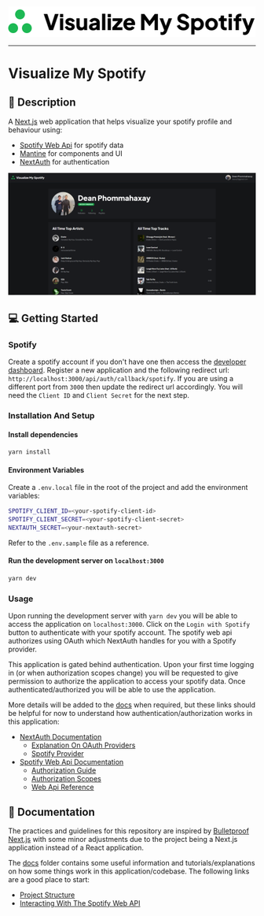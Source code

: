 <picture>
  <source media="(prefers-color-scheme: dark)" srcset="/public/assets/logo-dark-4x.png">
  <img alt="Visualize My Spotify Logo" src="/public/assets/logo-light-4x.png">
</picture>

---

# Visualize My Spotify

## 🚀 Description

A [Next.js](https://nextjs.org/) web application that helps visualize your spotify profile and behaviour using:
- [Spotify Web Api](https://developer.spotify.com/documentation/web-api/) for spotify data
- [Mantine](https://mantine.dev/) for components and UI
- [NextAuth](https://next-auth.js.org/) for authentication

![Demo](docs/screenshots/demo.png)

## 💻 Getting Started

### Spotify

Create a spotify account if you don't have one then access the [developer dashboard](https://developer.spotify.com/dashboard/login). Register a new application and the following redirect url: `http://localhost:3000/api/auth/callback/spotify`. If you are using a different port from `3000` then update the redirect url accordingly. You will need the `Client ID` and `Client Secret` for the next step.

### Installation And Setup

#### Install dependencies

```bash
yarn install
```
#### Environment Variables

Create a `.env.local` file in the root of the project and add the environment variables:

```bash
SPOTIFY_CLIENT_ID=<your-spotify-client-id>
SPOTIFY_CLIENT_SECRET=<your-spotify-client-secret>
NEXTAUTH_SECRET=<your-nextauth-secret>
```
Refer to the `.env.sample` file as a reference.

#### Run the development server on `localhost:3000`

```bash
yarn dev
```

### Usage

Upon running the development server with `yarn dev` you will be able to access the application on `localhost:3000`. Click on the `Login with Spotify` button to authenticate with your spotify account. The spotify web api authorizes using OAuth which NextAuth handles for you with a Spotify provider.

This application is gated behind authentication. Upon your first time logging in (or when authorization scopes change) you will be requested to give permission to authorize the application to access your spotify data. Once authenticated/authorized you will be able to use the application.

More details will be added to the [docs](docs) when required, but these links should be helpful for now to understand how authentication/authorization works in this application: 
- [NextAuth Documentation](https://next-auth.js.org/)
  - [Explanation On OAuth Providers](https://next-auth.js.org/configuration/providers/oauth)
  - [Spotify Provider](https://next-auth.js.org/providers/spotify)
- [Spotify Web Api Documentation](https://developer.spotify.com/documentation/web-api/)
  - [Authorization Guide](https://developer.spotify.com/documentation/general/guides/authorization/)
  - [Authorization Scopes](https://developer.spotify.com/documentation/general/guides/scopes/)
  - [Web Api Reference](https://developer.spotify.com/documentation/web-api/reference/)

## 📕 Documentation

The practices and guidelines for this repository are inspired by [Bulletproof Next.js](https://github.com/alan2207/bulletproof-react) with some minor adjustments due to the project being a Next.js application instead of a React application.

The [docs](docs) folder contains some useful information and tutorials/explanations on how some things work in this application/codebase. The following links are a good place to start:
- [Project Structure](docs/project-structure.md)
- [Interacting With The Spotify Web API](docs/spoitfy-api-interaction.md)
